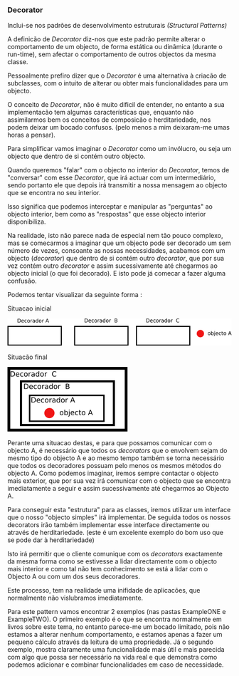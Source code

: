 ### Decorator

Inclui-se nos padrões de desenvolvimento estruturais *(Structural Patterns)*

A definicão de *Decorator* diz-nos que este padrão permite alterar o comportamento de um
objecto, de forma estática ou dinâmica (durante o run-time), sem afectar o comportamento de
outros objectos da mesma classe.

Pessoalmente prefiro dizer que o *Decorator* é uma alternativa à criacão de subclasses, com
o intuito de alterar ou obter mais funcionalidades para um objecto.

O conceito de *Decorator*, não é muito dificil de entender, no entanto a sua implementacão tem
algumas características que, enquanto não assimilarmos bem os conceitos de composicão e herditariedade,
nos podem deixar um bocado confusos. (pelo menos a mim deixaram-me umas horas a pensar).

Para simplificar vamos imaginar o *Decorator* como um invólucro, ou seja um objecto que dentro de si
contém outro objecto.

Quando queremos "falar" com o objecto no interior do *Decorator*, temos de "conversar" com esse *Decorator*,
que irá actuar com um intermediário, sendo portanto ele que depois irá transmitir a nossa mensagem
ao objecto que se encontra no seu interior.

Isso significa que podemos interceptar e manipular as "perguntas" ao objecto interior, bem como as "respostas"
que esse objecto interior disponibiliza.

Na realidade, isto não parece nada de especial nem tão pouco complexo, mas se comecarmos a imaginar
que um objecto pode ser decorado um sem número de vezes, consoante as nossas necessidades, acabamos
com um objecto (*decorator*) que dentro de si contém outro *decorator*, que por sua vez contém outro *decorator*
e assim sucessivamente até chegarmos ao objecto inicial (o que foi decorado). E isto pode já comecar a fazer
alguma confusão.

Podemos tentar visualizar da seguinte forma :

Situacao inicial

![Decorator1](Decorator1.png)

Situacão final

![Decorator2](Decorator2.png)

Perante uma situacao destas, e para que possamos comunicar com o objecto A, é necessário que todos os *decorators*
que o envolvem sejam do mesmo tipo do objecto A e ao mesmo tempo também se torna necessário que todos os decoradores
possuam pelo menos os mesmos métodos do objecto A. Como podemos imaginar, iremos sempre contactar o objecto mais exterior, que por
sua vez irá comunicar com o objecto que se encontra imediatamente a seguir e assim sucessivamente até chegarmos ao
Objecto A.

Para conseguir esta "estrutura" para as classes, iremos utilizar um interface que o nosso "objecto simples" irá implementar.
De seguida todos os nossos decorators irão também implementar esse interface directamente ou através de herditariedade. (este é um
excelente exemplo do bom uso que se pode dar à herditariedade)

Isto irá permitir que o cliente comunique com os *decorators* exactamente da mesma forma como se estivesse a lidar directamente
com o objecto mais interior e como tal não tem conhecimento se está a lidar com o Objecto A ou com um dos seus decoradores.

Este processo, tem na realidade uma inifidade de aplicacões, que normalmente não vislubramos imediatamente.

Para este pattern vamos encontrar 2 exemplos (nas pastas ExampleONE e ExampleTWO). O primeiro exemplo é o que se
encontra normalmente em livros sobre este tema, no entanto parece-me um bocado limitado, pois não estamos a alterar
nenhum comportamento, e estamos apenas a fazer um pequeno cálculo através da leitura de uma propriedade. Já o segundo
exemplo, mostra claramente uma funcionalidade mais útil e mais parecida com algo que possa ser necessário na vida
real e que demonstra como podemos adicionar e combinar funcionalidades em caso de necessidade.


